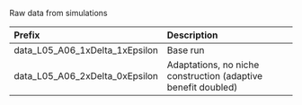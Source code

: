 Raw data from simulations

| Prefix                     | Description                                    |
|:---------------------------|:-----------------------------------------------|
| data_L05_A06_1xDelta_1xEpsilon | Base run                                   |
| data_L05_A06_2xDelta_0xEpsilon | Adaptations, no niche construction (adaptive benefit doubled) |

